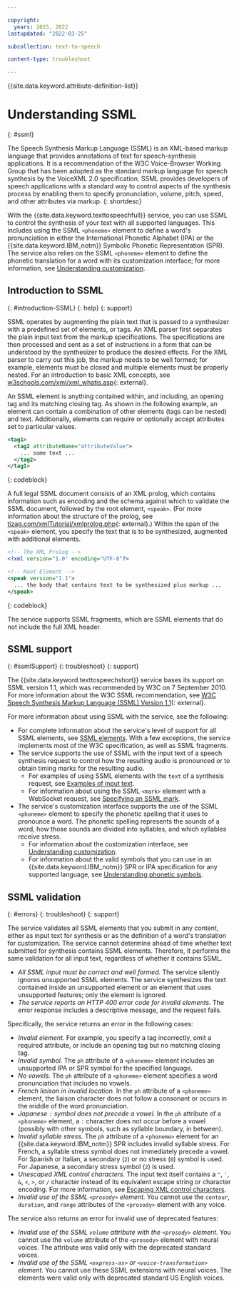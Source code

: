 ```yaml
---

copyright:
  years: 2015, 2022
lastupdated: "2022-03-25"

subcollection: text-to-speech

content-type: troubleshoot

---
```


{{site.data.keyword.attribute-definition-list}}

# Understanding SSML
{: #ssml}

The Speech Synthesis Markup Language (SSML) is an XML-based markup language that provides annotations of text for speech-synthesis applications. It is a recommendation of the W3C Voice-Browser Working Group that has been adopted as the standard markup language for speech synthesis by the VoiceXML 2.0 specification. SSML provides developers of speech applications with a standard way to control aspects of the synthesis process by enabling them to specify pronunciation, volume, pitch, speed, and other attributes via markup.
{: shortdesc}

With the {{site.data.keyword.texttospeechfull}} service, you can use SSML to control the synthesis of your text with all supported languages. This includes using the SSML `<phoneme>` element to define a word's pronunciation in either the International Phonetic Alphabet (IPA) or the {{site.data.keyword.IBM_notm}} Symbolic Phonetic Representation (SPR). The service also relies on the SSML `<phoneme>` element to define the phonetic translation for a word with its customization interface; for more information, see [Understanding customization](/docs/text-to-speech?topic=text-to-speech-customIntro).

## Introduction to SSML
{: #introduction-SSML}
{: help}
{: support}

SSML operates by augmenting the plain text that is passed to a synthesizer with a predefined set of elements, or tags. An XML parser first separates the plain input text from the markup specifications. The specifications are then processed and sent as a set of instructions in a form that can be understood by the synthesizer to produce the desired effects. For the XML parser to carry out this job, the markup needs to be well formed; for example, elements must be closed and multiple elements must be properly nested. For an introduction to basic XML concepts, see [w3schools.com/xml/xml_whatis.asp](http://www.w3schools.com/xml/xml_whatis.asp){: external}.

An SSML element is anything contained within, and including, an opening tag and its matching closing tag. As shown in the following example, an element can contain a combination of other elements (tags can be nested) and text. Additionally, elements can require or optionally accept attributes set to particular values.

```xml
<tag1>
  <tag2 attributeName="attributeValue">
    ... some text ...
  </tag2>
</tag1>
```
{: codeblock}

A full legal SSML document consists of an XML prolog, which contains information such as encoding and the schema against which to validate the SSML document, followed by the root element, `<speak>`. (For more information about the structure of the prolog, see [tizag.com/xmlTutorial/xmlprolog.php](http://www.tizag.com/xmlTutorial/xmlprolog.php){: external}.) Within the span of the `<speak>` element, you specify the text that is to be synthesized, augmented with additional elements.

```xml
<!-- The XML Prolog -->
<?xml version="1.0" encoding="UTF-8"?>

<!-- Root Element -->
<speak version="1.1">
  ... the body that contains text to be synthesized plus markup ...
</speak>
```
{: codeblock}

The service supports SSML fragments, which are SSML elements that do not include the full XML header.

## SSML support
{: #ssmlSupport}
{: troubleshoot}
{: support}

The {{site.data.keyword.texttospeechshort}} service bases its support on SSML version 1.1, which was recommended by W3C on 7 September 2010. For more information about the W3C SSML recommendation, see [W3C Speech Synthesis Markup Language (SSML) Version 1.1](http://www.w3.org/TR/speech-synthesis/){: external}.

For more information about using SSML with the service, see the following:

-   For complete information about the service's level of support for all SSML elements, see [SSML elements](/docs/text-to-speech?topic=text-to-speech-elements). With a few exceptions, the service implements most of the W3C specification, as well as SSML fragments.
-   The service supports the use of SSML with the input text of a speech synthesis request to control how the resulting audio is pronounced or to obtain timing marks for the resulting audio.
    -   For examples of using SSML elements with the `text` of a synthesis request, see [Examples of input text](/docs/text-to-speech?topic=text-to-speech-usingHTTP#httpExamples).
    -   For information about using the SSML `<mark>` element with a WebSocket request, see [Specifying an SSML mark](/docs/text-to-speech?topic=text-to-speech-timing#timing-mark).
-   The service's customization interface supports the use of the SSML `<phoneme>` element to specify the phonetic spelling that it uses to pronounce a word. The phonetic spelling represents the sounds of a word, how those sounds are divided into syllables, and which syllables receive stress.
    -   For information about the customization interface, see [Understanding customization](/docs/text-to-speech?topic=text-to-speech-customIntro).
    -   For information about the valid symbols that you can use in an {{site.data.keyword.IBM_notm}} SPR or IPA specification for any supported language, see [Understanding phonetic symbols](/docs/text-to-speech?topic=text-to-speech-symbols).

## SSML validation
{: #errors}
{: troubleshoot}
{: support}

The service validates all SSML elements that you submit in any content, either as input text for synthesis or as the definition of a word's translation for customization. The service cannot determine ahead of time whether text submitted for synthesis contains SSML elements. Therefore, it performs the same validation for all input text, regardless of whether it contains SSML.

-   *All SSML input must be correct and well formed.* The service silently ignores unsupported SSML elements. The service synthesizes the text contained inside an unsupported element or an element that uses unsupported features; only the element is ignored.
-   *The service reports an HTTP 400 error code for invalid elements.* The error response includes a descriptive message, and the request fails.

Specifically, the service returns an error in the following cases:

-   *Invalid element.* For example, you specify a tag incorrectly, omit a required attribute, or include an opening tag but no matching closing tag.
-   *Invalid symbol.* The `ph` attribute of a `<phoneme>` element includes an unsupported IPA or SPR symbol for the specified language.
-   *No vowels.* The `ph` attribute of a `<phoneme>` element specifies a word pronunciation that includes no vowels.
-   *French liaison in invalid location.* In the `ph` attribute of a `<phoneme>` element, the liaison character does not follow a consonant or occurs in the middle of the word pronunciation.
-   *Japanese `:` symbol does not precede a vowel.* In the `ph` attribute of a `<phoneme>` element, a `:` character does not occur before a vowel (possibly with other symbols, such as syllable boundary, in between).
-   *Invalid syllable stress.* The `ph` attribute of a `<phoneme>` element for an {{site.data.keyword.IBM_notm}} SPR includes invalid syllable stress. For French, a syllable stress symbol does not immediately precede a vowel. For Spanish or Italian, a secondary (`2`) or no stress (`0`) symbol is used. For Japanese, a secondary stress symbol (`2`) is used.
-   *Unescaped XML control characters.* The input text itself contains a `"`, `'`, `&`, `<`, `>`, or `/` character instead of its equivalent escape string or character encoding. For more information, see [Escaping XML control characters](/docs/text-to-speech?topic=text-to-speech-usingHTTP#escape).
-   *Invalid use of the SSML `<prosody>` element.* You cannot use the `contour`, `duration`, and `range` attributes of the `<prosody>` element with any voice.

The service also returns an error for invalid use of deprecated features:

-   *Invalid use of the SSML `volume` attribute with the `<prosody>` element.* You cannot use the `volume` attribute of the `<prosody>` element with neural voices. The attribute was valid only with the deprecated standard voices.
-   *Invalid use of the SSML `<express-as>` or `<voice-transformation>` element.* You cannot use these SSML extensions with neural voices. The elements were valid only with deprecated standard US English voices.
